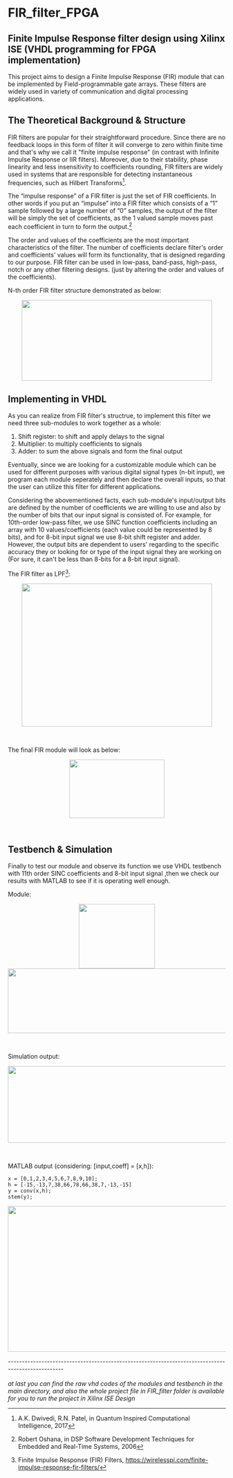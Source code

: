# FIR_filter_FPGA
## Finite Impulse Response filter design using Xilinx ISE (VHDL programming for FPGA implementation) 
This project aims to design a Finite Impulse Response (FIR) module that can be implemented by Field-programmable gate arrays. These filters are widely used in variety of communication and digital processing applications. 
## The Theoretical Background & Structure
FIR filters are popular for their straightforward procedure. Since there are no feedback loops in this form of filter it will converge to zero within finite time and that's why we call it "finite impulse response" (in contrast with Infinite Impulse Response or IIR filters). Moreover, due to their stability, phase linearity and less insensitivity to coefficients rounding, FIR filters are widely used in systems that are responsible for detecting instantaneous frequencies, such as Hilbert Transforms[^1]. 

The “impulse response” of a FIR filter is just the set of FIR coefficients. In other words if you put an “impulse” into a FIR filter which consists of a “1” sample followed by a large number of “0” samples, the output of the filter will be simply the set of coefficients, as the 1 valued sample moves past each coefficient in turn to form the output.[^2]

The order and values of the coefficients are the most important characteristics of the filter. The number of coefficients declare filter's order and coefficients' values will form its functionality, that is designed regarding to our purpose. FIR filter can be used in low-pass, band-pass, high-pass, notch or any other filtering designs. (just by altering the order and values of the coefficients). 

N-th order FIR filter structure demonstrated as below:

<p align="center">
<img src="https://www.typhoon-hil.com/documentation/typhoon-hil-software-manual/Images/fir_filter_04.gif" width="440" height="186" />
</p>

[^1]: A.K. Dwivedi, R.N. Patel, in Quantum Inspired Computational Intelligence, 2017
[^2]: Robert Oshana, in DSP Software Development Techniques for Embedded and Real-Time Systems, 2006

## Implementing in VHDL 
As you can realize from FIR filter's structrue, to implement this filter we need three sub-modules to work together as a whole:
1. Shift register: to shift and apply delays to the signal
2. Multiplier: to multiply coefficients to signals
3. Adder: to sum the above signals and form the final output

Eventually, since we are looking for a customizable module which can be used for different purposes with various digital signal types (n-bit input), we program each module seperately and then declare the overall inputs, so that the user can utilize this filter for different applications. 

Considering the abovementioned facts, each sub-module's input/output bits are defined by the number of coefficients we are willing to use and also by the number of bits that our input signal is consisted of. For example, for 10th-order low-pass filter, we use SINC function coefficients including an array with 10 values/coefficients (each value could be represented by 8 bits), and for 8-bit input signal we use 8-bit shift register and adder. However, the output bits are dependent to users' regarding to the specific accuracy they or looking for or type of the input signal they are working on (For sure, it can't be less than 8-bits for a 8-bit input signal).

The FIR filter as LPF[^3]:

<p align="center">
<img src="https://wirelesspi.com/wp-content/uploads/2016/08/figure-introduction-fir-filter-response.png" width="440" height="330" />
</p>  <br />

The final FIR module will look as below:


<p align="center">
<img src="https://encrypted-tbn0.gstatic.com/images?q=tbn:ANd9GcRqHOOnggYq0UFGarOp0NlF0HRJ6zOzXWtvmA&usqp=CAU" width="220" height="135" />
</p>  <br />

[^3]: Finite Impulse Response (FIR) Filters, https://wirelesspi.com/finite-impulse-response-fir-filters/

## Testbench & Simulation
Finally to test our module and observe its function we use VHDL testbench with 11th order SINC coefficients and 8-bit input signal ,then we check our results with MATLAB to see if it is operating well enough.

Module:

<p align="center">
<img src="https://user-images.githubusercontent.com/108813301/207665349-1df2791b-3bf6-499b-b463-0ce2f19f6cb5.JPEG" width="176" height="149" />
<img src="https://user-images.githubusercontent.com/108813301/207814102-39cf7fd7-68f4-48bd-ad39-b1a1edbbcc4e.JPEG" width="597" height="149" />
</p>  <br />
  
  
Simulation output:
  
<p align="center">
<img src="https://user-images.githubusercontent.com/108813301/207817184-2dcff919-dae0-4f69-94f8-307fd354de99.jpeg" width="1268" height="177" />
</p>  <br />
  
  
MATLAB output (considering: [input,coeff] = [x,h]):
  
```
x = [0,1,2,3,4,5,6,7,8,9,10];
h = [-15,-13,7,38,66,78,66,38,7,-13,-15]
y = conv(x,h);
stem(y);
```
  
<p align="center">
<img src="https://user-images.githubusercontent.com/108813301/207814169-109d94c9-fb72-4b47-98d3-484ad758c433.JPEG" width="643" height="336" />
</p>  

-------------------------------------------------------------------------------------------------- <br />  
*at last you can find the raw vhd codes of the modules and testbench in the main directory, and also the whole project file in FIR_filter folder is available for you to run the project in Xilinx ISE Design*
